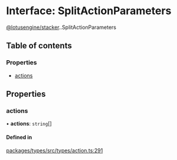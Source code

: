 # Interface: SplitActionParameters

[@lotusengine/stacker](../wiki/@lotusengine.stacker).[<internal>](../wiki/@lotusengine.stacker.%3Cinternal%3E).SplitActionParameters

## Table of contents

### Properties

- [actions](../wiki/@lotusengine.stacker.%3Cinternal%3E.SplitActionParameters#actions)

## Properties

### actions

• **actions**: `string`[]

#### Defined in

[packages/types/src/types/action.ts:291](https://github.com/lotusengine/sdk/blob/f1f5297/packages/types/src/types/action.ts#L291)
